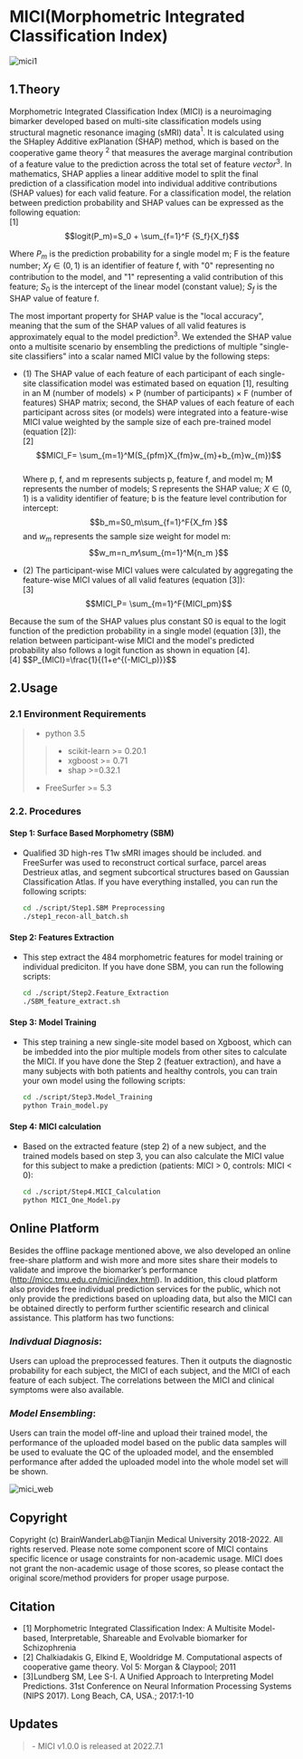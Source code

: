 # MICI(Morphometric Integrated Classification Index)
![mici1](https://user-images.githubusercontent.com/107779317/176885585-a967a5c1-d56f-4db9-becc-27e97f568294.png)  

 
## 1.Theory

Morphometric Integrated Classification Index (MICI) is a neuroimaging bimarker developed based on multi-site classification models using structural magnetic resonance imaging (sMRI) data$^1$. It is calculated using the SHapley Additive exPlanation (SHAP) method, which is based on the cooperative game theory $^2$ that measures the average marginal contribution of a feature value to the prediction across the total set of feature ${vector}^3$. In mathematics, SHAP applies a linear additive model to split the final prediction of a classification model into individual additive contributions (SHAP values) for each valid feature. For a classification model, the relation between prediction probability and SHAP values can be expressed as the following equation:  
[1]  $$logit(P_m)=S_0 + \sum_{f=1}^F {S_f}{X_f}$$              

Where $P_m$ is the prediction probability for a single model m; F is the feature number; $X_f ∈ (0,1)$ is an identifier of feature f, with "0" representing no contribution to the model, and "1" representing a valid contribution of this feature; $S_0$ is the intercept of the linear model (constant value); $S_f$ is the SHAP value of feature f.  

The most important property for SHAP value is the "local accuracy", meaning that the sum of the SHAP values of all valid features is approximately equal to the model prediction$^3$. We extended the SHAP value onto a multisite scenario by ensembling the predictions of multiple "single-site classifiers" into a scalar named MICI value by the following steps:

* (1) The SHAP value of each feature of each participant of each single-site classification model was estimated based on equation [1], resulting in an M (number of models) × P (number of participants) × F (number of features) SHAP matrix; second, the SHAP values of each feature of each participant across sites (or models) were integrated into a feature-wise MICI value weighted by the sample size of each pre-trained model (equation [2]):  
[2]  $$MICI_F= \sum_{m=1}^M(S_{pfm}X_{fm}w_{m}+b_{m}w_{m})$$      
Where p, f, and m represents subjects p, feature f, and model m; M represents the number of models; S represents the SHAP value; $X ∈(0,1)$ is a validity identifier of feature; b is the feature level contribution for intercept: $$b_m=S0_m\sum_{f=1}^F{X_fm }$$ and $w_m$ represents the sample size weight for model m: $$w_m=n_m⁄\sum_{m=1}^M{n_m }$$ 

* (2) The participant-wise MICI values were calculated by aggregating the feature-wise MICI values of all valid features (equation [3]):  
[3] $$MICI_P= \sum_{m=1}^F{MICI_pm}$$            

Because the sum of the SHAP values plus constant S0 is equal to the logit function of the prediction probability in a single model (equation [3]), the relation between participant-wise MICI and the model's predicted probability also follows a logit function as shown in equation [4].  
[4] $$P_{MICI}=\frac{1}\{(1+e^{(-MICI_p)}}$$                   

  
## 2.Usage
### 2.1 Environment Requirements
> - python 3.5
>> - scikit-learn >= 0.20.1
>> - xgboost >= 0.71
>> - shap >=0.32.1
> - FreeSurfer >= 5.3

### 2.2. Procedures
#### Step 1: Surface Based Morphometry (SBM)
- Qualified 3D high-res T1w sMRI images should be included. and FreeSurfer was used to reconstruct cortical surface, parcel areas Destrieux atlas, and segment subcortical structures based on Gaussian Classification Atlas. If you have everything installed, you can run the following scripts:
   ```bash
   cd ./script/Step1.SBM Preprocessing
   ./step1_recon-all_batch.sh
   ```
#### Step 2: Features Extraction
- This step extract the 484 morphometric features for model training or individual prediciton. If you have done SBM, you can run the following scripts:
   ```bash
   cd ./script/Step2.Feature_Extraction
   ./SBM_feature_extract.sh
   ```  
#### Step 3: Model Training 
- This step training a new single-site model based on Xgboost, which can be imbedded into the pior multiple models from other sites to calculate the MICI. If you have done the Step 2 (featuer extraction), and have a many subjects with both patients and healthy controls, you can train your own model using the following scripts:
   ```bash
   cd ./script/Step3.Model_Training
   python Train_model.py
   ```
#### Step 4: MICI calculation
- Based on the extracted feature (step 2) of a new subject, and the trained models based on step 3, you can also calculate the MICI value for this subject to make a prediction (patients: MICI > 0, controls: MICI < 0):
   ```bash
   cd ./script/Step4.MICI_Calculation
   python MICI_One_Model.py
   ```

## **Online Platform**
Besides the offline package mentioned above, we also developed an online free-share platform and wish more and more sites share their models to validate and improve the biomarker’s performance (http://micc.tmu.edu.cn/mici/index.html). In addition, this cloud platform also provides free individual prediction services for the public, which not only provide the predictions based on uploading data, but also the MICI can be obtained directly to perform further scientific research and clinical assistance. This platform has two functions:
### _Indivdual Diagnosis_:
Users can upload the preprocessed features. Then it outputs the diagnostic probability for each subject, the MICI of each subject, and the MICI of each feature of each subject. The correlations between the MICI and clinical symptoms were also available.
### _Model Ensembling_:
Users can train the model off-line and upload their trained model, the performance of the uploaded model based on the public data samples will be used to evaluate the QC of the uploaded model, and the ensembled performance after added the uploaded model into the whole model set will be shown.


![mici_web](https://user-images.githubusercontent.com/107779317/176883220-be284e53-0c24-4aa7-a0d7-492425467651.JPG)


## Copyright
Copyright (c) BrainWanderLab@Tianjin Medical University 2018-2022. All rights reserved.
Please note some component score of MICI contains specific licence or usage constraints for non-academic usage. MICI does not grant the non-academic usage of those scores, so please contact the original score/method providers for proper usage purpose.

## Citation
- [1] Morphometric Integrated Classification Index: A Multisite Model-based, Interpretable, Shareable and Evolvable biomarker for Schizophrenia
- [2] Chalkiadakis G, Elkind E, Wooldridge M. Computational aspects of cooperative game theory. Vol 5: Morgan & Claypool; 2011
- [3]Lundberg SM, Lee S-I. A Unified Approach to Interpreting Model Predictions. 31st Conference on Neural Information Processing Systems (NIPS 2017). Long Beach, CA, USA.; 2017:1-10
 
## Updates
<blockquote>
   - MICI v1.0.0 is released at 2022.7.1
</blockquote>



